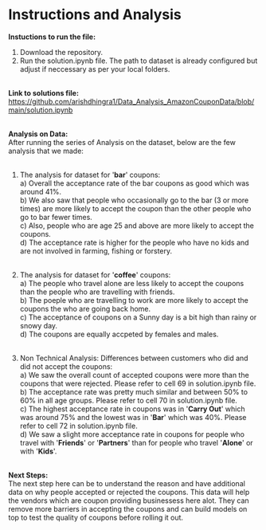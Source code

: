 # Instructions and Analysis

**Instuctions to run the file:** <br />
  1) Download the repository. <br />
  2) Run the solution.ipynb file. The path to dataset is already configured but adjust if neccessary as per your local folders. <br /> <br />

**Link to solutions file:** <br />
https://github.com/arishdhingra1/Data_Analysis_AmazonCouponData/blob/main/solution.ipynb <br /> <br />

**Analysis on Data:** <br />
After running the series of Analysis on the dataset, below are the few analysis that we made: <br /> <br />

  1) The analysis for dataset for '**bar**' coupons: <br />
     a) Overall the acceptance rate of the bar coupons as good which was around 41%. <br />
     b) We also saw that people who occasionally go to the bar (3 or more times) are more likely to accept the coupon than the other people who go to bar fewer times. <br />
     c) Also, people who are age 25 and above are more likely to accept the coupons. <br />
     d) The acceptance rate is higher for the people who have no kids and are not involved in farming, fishing or forstery. <br /> <br />

  2) The analysis for dataset for '**coffee**' coupons: <br />
     a) The people who travel alone are less likely to accept the coupons than the people who are travelling with friends. <br />
     b) The poeple who are travelling to work are more likely to accept the coupons the who are going back home. <br />
     c) The acceptance of coupons on a Sunny day is a bit high than rainy or snowy day. <br />
     d) The coupons are equally accpeted by females and males. <br /> <br />

  3) Non Technical Analysis: Differences between customers who did and did not accept the coupons: <br />
     a) We saw the overall count of accepted coupons were more than the coupons that were rejected. Please refer to cell 69 in solution.ipynb file. <br />
     b) The acceptance rate was pretty much similar and between 50% to 60% in all age groups. Please refer to cell 70 in solution.ipynb file. <br />
     c) The highest acceptance rate in coupons was in '**Carry Out**' which was around 75% and the lowest was in '**Bar**' which was 40%. Please refer to cell 72 in solution.ipynb file. <br />
     d) We saw a slight more acceptance rate in coupons for people who travel with '**Friends**' or '**Partners**' than for people who travel '**Alone**' or with '**Kids**'. <br /> <br />

**Next Steps:** <br />
The next step here can be to understand the reason and have additional data on why people accepted or rejected the coupons. This data will help the vendors which are coupon providing businessess here alot. They can remove more barriers in accepting the coupons and can build models on top to test the quality of coupons before rolling it out.
